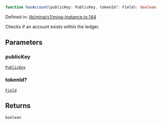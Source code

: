 ```ts
function hasAccount(publicKey: PublicKey, tokenId?: Field): boolean
```

Defined in: [lib/mina/v1/mina-instance.ts:144](https://github.com/o1-labs/o1js/blob/89b7d1522af805d6d4c45a96d7a9cbc29a457aec/src/lib/mina/v1/mina-instance.ts#L144)

Checks if an account exists within the ledger.

## Parameters

### publicKey

[`PublicKey`](../../../classes/PublicKey.md)

### tokenId?

[`Field`](../../../classes/Field.md)

## Returns

`boolean`

